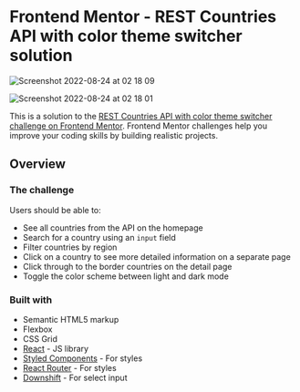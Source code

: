 # Frontend Mentor - REST Countries API with color theme switcher solution
![Screenshot 2022-08-24 at 02 18 09](https://user-images.githubusercontent.com/100921034/186296276-beb5fa00-891b-4f8d-9dbe-04d7b16bcfd6.png)

![Screenshot 2022-08-24 at 02 18 01](https://user-images.githubusercontent.com/100921034/186296315-b3ec8a03-0dd9-42eb-9577-dc490abe8ad7.png)


This is a solution to the [REST Countries API with color theme switcher challenge on Frontend Mentor](https://www.frontendmentor.io/challenges/rest-countries-api-with-color-theme-switcher-5cacc469fec04111f7b848ca). Frontend Mentor challenges help you improve your coding skills by building realistic projects. 

## Overview

### The challenge

Users should be able to:

- See all countries from the API on the homepage
- Search for a country using an `input` field
- Filter countries by region
- Click on a country to see more detailed information on a separate page
- Click through to the border countries on the detail page
- Toggle the color scheme between light and dark mode


### Built with

- Semantic HTML5 markup
- Flexbox
- CSS Grid
- [React](https://reactjs.org/) - JS library
- [Styled Components](https://styled-components.com/) - For styles
- [React Router](https://reactrouter.com/) - For styles
- [Downshift](https://www.downshift-js.com/) - For select input




